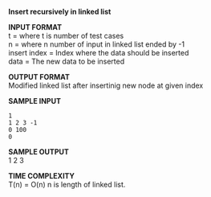**Insert recursively in linked list**

**INPUT FORMAT**\
t = where t is number of test cases\
n = where n number of input in linked list ended by -1\
insert index = Index where the data should be inserted\
data = The new data to be inserted

**OUTPUT FORMAT**\
Modified linked list after insertinig new node at given index

**SAMPLE INPUT**
```
1
1 2 3 -1
0 100
0
```
**SAMPLE OUTPUT**\
1 2 3

**TIME COMPLEXITY**\
T(n) = O(n) n is length of linked list.